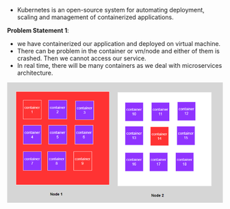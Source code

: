 
* Kubernetes is an open-source system for automating deployment, scaling and management of containerized applications.

**Problem Statement 1**:

* we have containerized our application and deployed on virtual machine.
* There can be problem in the container or vm/node and either of them is crashed. Then we cannot access our service.
* In real time, there will be many containers as we deal with microservices architecture.

![k8sintro.PNG](k8sintro.PNG)